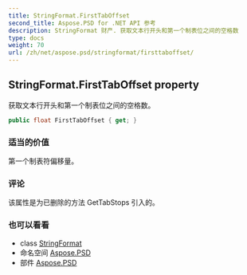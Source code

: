 ```yaml
---
title: StringFormat.FirstTabOffset
second_title: Aspose.PSD for .NET API 参考
description: StringFormat 财产. 获取文本行开头和第一个制表位之间的空格数
type: docs
weight: 70
url: /zh/net/aspose.psd/stringformat/firsttaboffset/
---
```

## StringFormat.FirstTabOffset property

获取文本行开头和第一个制表位之间的空格数。

```csharp
public float FirstTabOffset { get; }
```

### 适当的价值

第一个制表符偏移量。

### 评论

该属性是为已删除的方法 GetTabStops 引入的。

### 也可以看看

* class [StringFormat](../)
* 命名空间 [Aspose.PSD](../../stringformat/)
* 部件 [Aspose.PSD](../../../)


